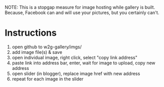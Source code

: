 NOTE: This is a stopgap measure for image hosting while gallery is built. Because, Facebook can and will use your pictures, but you certainly can't.

# Instructions
1. open github to w2g-gallery/imgs/
2. add image file(s) & save
3. open individual image, right click, select "copy link address"
4. paste link into address bar, enter, wait for image to upload, copy new address
5. open slider (in blogger), replace image href with new address
6. repeat for each image in the slider
